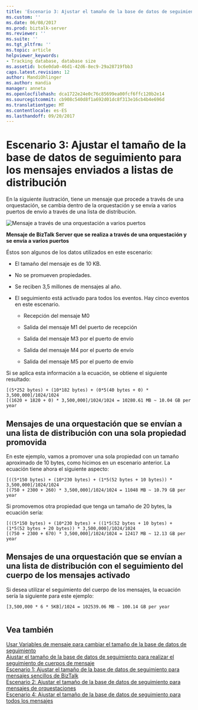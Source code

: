 ```yaml
---
title: 'Escenario 3: Ajustar el tamaño de la base de datos de seguimiento para mensajes envían fuera a listas de distribución | Documentos de Microsoft'
ms.custom: ''
ms.date: 06/08/2017
ms.prod: biztalk-server
ms.reviewer: ''
ms.suite: ''
ms.tgt_pltfrm: ''
ms.topic: article
helpviewer_keywords:
- Tracking database, database size
ms.assetid: bc6e0da0-46d1-42d6-8ec9-29a28719fbb3
caps.latest.revision: 12
author: MandiOhlinger
ms.author: mandia
manager: anneta
ms.openlocfilehash: dca1722e24e0c76c85699ea00fcf6ffc120b2e14
ms.sourcegitcommit: cb908c540d8f1a692d01dc8f313e16cb4b4e696d
ms.translationtype: MT
ms.contentlocale: es-ES
ms.lasthandoff: 09/20/2017
---
```

# <a name="scenario-3-sizing-the-tracking-database--for-messages-sent-out-to-distribution-lists"></a>Escenario 3: Ajustar el tamaño de la base de datos de seguimiento para los mensajes enviados a listas de distribución
En la siguiente ilustración, tiene un mensaje que procede a través de una orquestación, se cambia dentro de la orquestación y se envía a varios puertos de envío a través de una lista de distribución.  
  
 ![Mensaje a través de una orquestación a varios puertos](../core/media/biztalk-server-message-orch-multiple-ports.gif "BizTalk_Server_message_orch_multiple_ports")  
  
 **Mensaje de BizTalk Server que se realiza a través de una orquestación y se envía a varios puertos**  
  
 Éstos son algunos de los datos utilizados en este escenario:  
  
-   El tamaño del mensaje es de 10 KB.  
  
-   No se promueven propiedades.  
  
-   Se reciben 3,5 millones de mensajes al año.  
  
-   El seguimiento está activado para todos los eventos. Hay cinco eventos en este escenario.  
  
    -   Recepción del mensaje M0  
  
    -   Salida del mensaje M1 del puerto de recepción  
  
    -   Salida del mensaje M3 por el puerto de envío  
  
    -   Salida del mensaje M4 por el puerto de envío  
  
    -   Salida del mensaje M5 por el puerto de envío  
  
 Si se aplica esta información a la ecuación, se obtiene el siguiente resultado:  
  
```  
[(5*252 bytes) + (10*182 bytes) + (0*5(40 bytes + 0) * 3,500,000]/1024/1024  
[(1620 + 1820 + 0) * 3,500,000]/1024/1024 = 10280.61 MB ~ 10.04 GB per year  
```  
  
## <a name="messages-in-an-orchestration-that-are-sent-out-to-a-distribution-list-with-a-single-promoted-property"></a>Mensajes de una orquestación que se envían a una lista de distribución con una sola propiedad promovida  
 En este ejemplo, vamos a promover una sola propiedad con un tamaño aproximado de 10 bytes, como hicimos en un escenario anterior. La ecuación tiene ahora el siguiente aspecto:  
  
```  
[((5*150 bytes) + (10*230 bytes) + (1*5(52 bytes + 10 bytes)) * 3,500,000]/1024/1024  
[(750 + 2300 + 260) * 3,500,000]/1024/1024 = 11048 MB ~ 10.79 GB per year  
```  
  
 Si promovemos otra propiedad que tenga un tamaño de 20 bytes, la ecuación sería:  
  
```  
[((5*150 bytes) + (10*230 bytes) + ((1*5(52 bytes + 10 bytes) + (1*5(52 bytes + 20 bytes)) * 3,500,000]/1024/1024  
[(750 + 2300 + 670) * 3,500,000]/1024/1024 = 12417 MB ~ 12.13 GB per year  
```  
  
## <a name="messages-in-an-orchestration-that-are-sent-out-to-a-distribution-list-with-message-body-tracking-activated"></a>Mensajes de una orquestación que se envían a una lista de distribución con el seguimiento del cuerpo de los mensajes activado  
 Si desea utilizar el seguimiento del cuerpo de los mensajes, la ecuación sería la siguiente para este ejemplo:  
  
```  
[3,500,000 * 6 * 5KB]/1024 = 102539.06 MB ~ 100.14 GB per year  
  
```  
  
## <a name="see-also"></a>Vea también  
 [Usar Variables de mensaje para cambiar el tamaño de la base de datos de seguimiento](../core/using-message-variables-to-size-the-tracking-database.md)   
 [Ajustar el tamaño de la base de datos de seguimiento para realizar el seguimiento de cuerpos de mensaje](../core/sizing-the-tracking-database-to-track-message-bodies.md)   
 [Escenario 1: Ajustar el tamaño de la base de datos de seguimiento para mensajes sencillos de BizTalk](../core/scenario-1-sizing-the-tracking-database-for-simple-biztalk-messages.md)   
 [Escenario 2: Ajustar el tamaño de la base de datos de seguimiento para mensajes de orquestaciones](../core/scenario-2-sizing-the-tracking-database-for-messages-in-orchestrations.md)   
 [Escenario 4: Ajustar el tamaño de la base de datos de seguimiento para todos los mensajes](../core/scenario-4-sizing-the-tracking-database-for-all-messages.md)